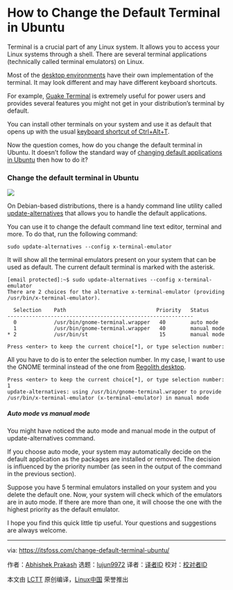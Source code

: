[#]: collector: (lujun9972)
[#]: translator: ( )
[#]: reviewer: ( )
[#]: publisher: ( )
[#]: url: ( )
[#]: subject: (How to Change the Default Terminal in Ubuntu)
[#]: via: (https://itsfoss.com/change-default-terminal-ubuntu/)
[#]: author: (Abhishek Prakash https://itsfoss.com/author/abhishek/)

How to Change the Default Terminal in Ubuntu
======

Terminal is a crucial part of any Linux system. It allows you to access your Linux systems through a shell. There are several terminal applications (technically called terminal emulators) on Linux.

Most of the [desktop environments][1] have their own implementation of the terminal. It may look different and may have different keyboard shortcuts.

For example, [Guake Terminal][2] is extremely useful for power users and provides several features you might not get in your distribution’s terminal by default.

You can install other terminals on your system and use it as default that opens up with the usual [keyboard shortcut of Ctrl+Alt+T][3].

Now the question comes, how do you change the default terminal in Ubuntu. It doesn’t follow the standard way of [changing default applications in Ubuntu][4] then how to do it?

### Change the default terminal in Ubuntu

![][5]

On Debian-based distributions, there is a handy command line utility called [update-alternatives][6] that allows you to handle the default applications.

You can use it to change the default command line text editor, terminal and more. To do that, run the following command:

```
sudo update-alternatives --config x-terminal-emulator
```

It will show all the terminal emulators present on your system that can be used as default. The current default terminal is marked with the asterisk.

```
[email protected]:~$ sudo update-alternatives --config x-terminal-emulator
There are 2 choices for the alternative x-terminal-emulator (providing /usr/bin/x-terminal-emulator).

  Selection    Path                             Priority   Status
------------------------------------------------------------
  0            /usr/bin/gnome-terminal.wrapper   40        auto mode
  1            /usr/bin/gnome-terminal.wrapper   40        manual mode
* 2            /usr/bin/st                       15        manual mode

Press <enter> to keep the current choice[*], or type selection number:
```

All you have to do is to enter the selection number. In my case, I want to use the GNOME terminal instead of the one from [Regolith desktop][7].

```
Press <enter> to keep the current choice[*], or type selection number: 1
update-alternatives: using /usr/bin/gnome-terminal.wrapper to provide /usr/bin/x-terminal-emulator (x-terminal-emulator) in manual mode
```

##### Auto mode vs manual mode

You might have noticed the auto mode and manual mode in the output of update-alternatives command.

If you choose auto mode, your system may automatically decide on the default application as the packages are installed or removed. The decision is influenced by the priority number (as seen in the output of the command in the previous section).

Suppose you have 5 terminal emulators installed on your system and you delete the default one. Now, your system will check which of the emulators are in auto mode. If there are more than one, it will choose the one with the highest priority as the default emulator.

I hope you find this quick little tip useful. Your questions and suggestions are always welcome.

--------------------------------------------------------------------------------

via: https://itsfoss.com/change-default-terminal-ubuntu/

作者：[Abhishek Prakash][a]
选题：[lujun9972][b]
译者：[译者ID](https://github.com/译者ID)
校对：[校对者ID](https://github.com/校对者ID)

本文由 [LCTT](https://github.com/LCTT/TranslateProject) 原创编译，[Linux中国](https://linux.cn/) 荣誉推出

[a]: https://itsfoss.com/author/abhishek/
[b]: https://github.com/lujun9972
[1]: https://itsfoss.com/best-linux-desktop-environments/
[2]: http://guake-project.org/
[3]: https://itsfoss.com/ubuntu-shortcuts/
[4]: https://itsfoss.com/change-default-applications-ubuntu/
[5]: https://i1.wp.com/itsfoss.com/wp-content/uploads/2020/02/switch_default_terminal_ubuntu.png?ssl=1
[6]: https://manpages.ubuntu.com/manpages/trusty/man8/update-alternatives.8.html
[7]: https://itsfoss.com/regolith-linux-desktop/
